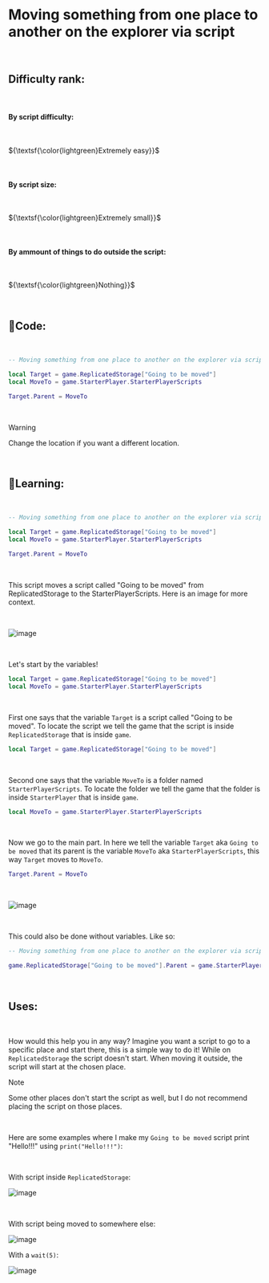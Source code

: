 # Moving something from one place to another on the explorer via script

<br>

## Difficulty rank:

<br>

#### By script difficulty:

<br>

${\textsf{\color{lightgreen}Extremely easy}}$

<br>

#### By script size:

<br>

${\textsf{\color{lightgreen}Extremely small}}$

<br>

#### By ammount of things to do outside the script:

<br>

${\textsf{\color{lightgreen}Nothing}}$

<br>

## 📜Code:

<br>

``` lua
-- Moving something from one place to another on the explorer via script

local Target = game.ReplicatedStorage["Going to be moved"]
local MoveTo = game.StarterPlayer.StarterPlayerScripts

Target.Parent = MoveTo
```

<br>

> [!WARNING]
> Change the location if you want a different location.

<br>

## 📖Learning:

<br>

``` lua
-- Moving something from one place to another on the explorer via script

local Target = game.ReplicatedStorage["Going to be moved"]
local MoveTo = game.StarterPlayer.StarterPlayerScripts

Target.Parent = MoveTo
```

<br>

This script moves a script called "Going to be moved" from ReplicatedStorage to the StarterPlayerScripts. Here is an image for more context.

<br>

![image](https://github.com/AutGui/Lua-Codes/assets/148866391/e30c99be-2c2e-4d51-9b4c-5974df406ce2)

<br>

Let's start by the variables!

``` lua
local Target = game.ReplicatedStorage["Going to be moved"]
local MoveTo = game.StarterPlayer.StarterPlayerScripts
```

<br>

First one says that the variable `Target` is a script called "Going to be moved". To locate the script we tell the game that the script is inside `ReplicatedStorage` that is inside `game`.
``` lua
local Target = game.ReplicatedStorage["Going to be moved"]
```

<br>

Second one says that the variable `MoveTo` is a folder named `StarterPlayerScripts`. To locate the folder we tell the game that the folder is inside `StarterPlayer` that is inside `game`.
``` lua
local MoveTo = game.StarterPlayer.StarterPlayerScripts
```

<br>

Now we go to the main part. In here we tell the variable `Target` aka `Going to be moved` that its parent is the variable `MoveTo` aka `StarterPlayerScripts`, this way `Target` moves to `MoveTo`.
``` lua
Target.Parent = MoveTo
```

<br>

![image](https://github.com/AutGui/Lua-Codes/assets/148866391/638705cb-e512-4263-9338-b488a3a3026c)

<br>

This could also be done without variables. Like so:

``` lua
-- Moving something from one place to another on the explorer via script

game.ReplicatedStorage["Going to be moved"].Parent = game.StarterPlayer.StarterPlayerScripts
```

<br>

## Uses:

<br>

How would this help you in any way? Imagine you want a script to go to a specific place and start there, this is a simple way to do it! While on `ReplicatedStorage` the script doesn't start. When moving it outside, the script will start at the chosen place.
> [!NOTE]
> Some other places don't start the script as well, but I do not recommend placing the script on those places.

<br>

Here are some examples where I make my `Going to be moved` script print "Hello!!!" using `print("Hello!!!")`:

<br>

With script inside `ReplicatedStorage`:

![image](https://github.com/AutGui/Lua-Codes/assets/148866391/7f439595-9e0b-40ff-afe0-ed3dd5f9ec0d)

<br>

With script being moved to somewhere else:

![image](https://github.com/AutGui/Lua-Codes/assets/148866391/c7744072-ef19-4508-bc5e-a45f3af31be4)

With a `wait(5)`:

![image](https://github.com/AutGui/Lua-Codes/assets/148866391/7bcb3434-7a01-4962-8cce-0cbbe2f98cf2)
